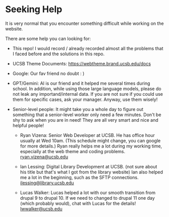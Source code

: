 # Seeking Help

It is very normal that you encounter something difficult while working on the website. 

There are some help you can looking for:

- This repo! I would record / already recorded almost all the problems that I faced before and the solutions in this repo.

- UCSB Theme Documents: https://webtheme.brand.ucsb.edu/docs

- Google: Our fav friend no doubt : )

- GPT/Gemini: AI is our friend and it helped me several times during school. In addition, while using those large language models, please do not leak any importand/internal data. If you are not sure if you could use them for specific cases, ask your manager. Anyway, use them wisely!

- Senior-level people: It might take you a whole day to figure out something that a senior-level worker only need a few minutes. Don't be shy to ask when you are in need! They are all very smart and nice and helpful people!

    - Ryan Vizena: Senior Web Developer at UCSB. He has office hour usually at Wed 10am. (This schedule might change, you can google for more details.) Ryan really helps me a lot during my working time, especially at the web theme and coding problems. ryan.vizena@ucsb.edu 
 
    - Ian Lessing: Digital Library Development at UCSB. (not sure about his title but that's what I got from the library website) Ian also helped me a lot in the beginning, such as the SFTP connections. ilessing@library.ucsb.edu
 
    - Lucas Walker: Lucas helped a lot with our smooth transition from drupal 9 to drupal 10. If we need to changed to drupal 11 one day (which probably would), chat with Lucas for the details! lwwalker@ucsb.edu
